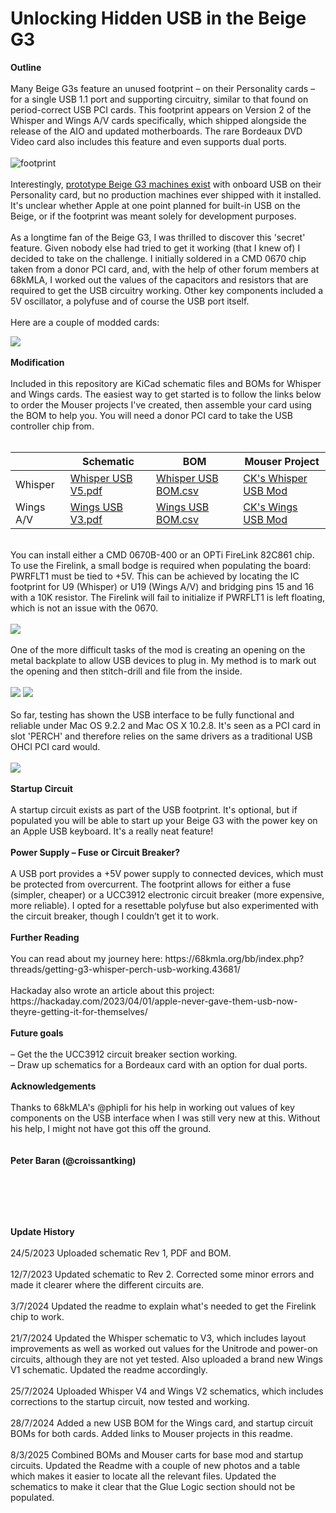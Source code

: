 # Unlocking Hidden USB in the Beige G3

<b>Outline</b>
<br><br>
Many Beige G3s feature an unused footprint – on their Personality cards – for a single USB 1.1 port and supporting circuitry, similar to that found on period-correct USB PCI cards. This footprint appears on Version 2 of the Whisper and Wings A/V cards specifically, which shipped alongside the release of the AIO and updated motherboards. The rare Bordeaux DVD Video card also includes this feature and even supports dual ports.
<br><br>![footprint](https://github.com/user-attachments/assets/f258d832-1de9-4548-b92e-8b8a5afc5320)
<br><br>
Interestingly, <a href="https://www.journaldulapin.com/2015/01/12/a-prototype-of-power-macintosh-g3-with-usb/">prototype Beige G3 machines exist</a> with onboard USB on their Personality card, but no production machines ever shipped with it installed. It's unclear whether Apple at one point planned for built-in USB on the Beige, or if the footprint was meant solely for development purposes.
<br><br>
As a longtime fan of the Beige G3, I was thrilled to discover this 'secret' feature. Given nobody else had tried to get it working (that I knew of) I decided to take on the challenge. I initially soldered in a CMD 0670 chip taken from a donor PCI card, and, with the help of other forum members at 68kMLA, I worked out the values of the capacitors and resistors that are required to get the USB circuitry working. Other key components included a 5V oscillator, a polyfuse and of course the USB port itself.
<br><br>
Here are a couple of modded cards:

<img src="https://github.com/user-attachments/assets/53ae1407-8808-47af-b2a3-14ff611aa877">
<br><br>
<b>Modification</b>
<br><br>
Included in this repository are KiCad schematic files and BOMs for Whisper and Wings cards. The easiest way to get started is to follow the links below to order the Mouser projects I've created, then assemble your card using the BOM to help you. You will need a donor PCI card to take the USB controller chip from.
<br><br>
<table><thead>
  <tr>
    <th></th>
    <th>Schematic</th>
    <th>BOM</th>
    <th>Mouser Project</th>
  </tr></thead>
<tbody>
  <tr>
    <td>Whisper</td>
    <td><a href="https://github.com/croissantking/G3-Personality-Card-USB/blob/main/Whisper/Whisper%20USB%20V5.pdf" target="_blank" rel="noopener noreferrer">Whisper USB V5.pdf</a></td>
    <td><a href="https://github.com/croissantking/G3-Personality-Card-USB/blob/main/Whisper/Whisper%20USB%20BOM.csv" target="_blank" rel="noopener noreferrer">Whisper USB BOM.csv</a></td>
    <td><a href="https://www.mouser.co.uk/api/CrossDomain/GetContext?syncDomains=www&returnUrl=https%3a%2f%2fwww.mouser.com%2fProjectManager%2fProjectDetail.aspx%3fAccessID%3ded20c4f711&async=False&setPrefSub=False&clearPrefSub=False" target="_blank" rel="noopener noreferrer">CK's Whisper USB Mod</a></td>
  </tr>
  <tr>
    <td>Wings A/V</td>
    <td><a href="https://github.com/croissantking/G3-Personality-Card-USB/blob/main/Wings/Wings%20USB%20V3.pdf" target="_blank" rel="noopener noreferrer">Wings USB V3.pdf</a></td>
    <td><a href="https://github.com/croissantking/G3-Personality-Card-USB/blob/main/Wings/Wings%20USB%20BOM.csv" target="_blank" rel="noopener noreferrer">Wings USB BOM.csv</a></td>
    <td><a href="https://www.mouser.co.uk/api/CrossDomain/GetContext?syncDomains=www&returnUrl=https%3a%2f%2fwww.mouser.com%2fProjectManager%2fProjectDetail.aspx%3fAccessID%3d3c8a106edf&async=False&setPrefSub=False&clearPrefSub=False" target="_blank" rel="noopener noreferrer">CK's Wings USB Mod</a></td>
  </tr>
</tbody></table>
<br>
You can install either a CMD 0670B-400 or an OPTi FireLink 82C861 chip. To use the Firelink, a small bodge is required when populating the board: PWRFLT1 must be tied to +5V. This can be achieved by locating the IC footprint for U9 (Whisper) or U19 (Wings A/V) and bridging pins 15 and 16 with a 10K resistor. The Firelink will fail to initialize if PWRFLT1 is left floating, which is not an issue with the 0670.
<br><br>
<img src="https://github.com/user-attachments/assets/67582955-f98a-45d6-b35d-814bbac82cdf">
<br><br>
One of the more difficult tasks of the mod is creating an opening on the metal backplate to allow USB devices to plug in. My method is to mark out the opening and then stitch-drill and file from the inside.
<br><br>
<img src="https://github.com/user-attachments/assets/5f7984d2-c3b9-444d-9f46-8d9881c3f743">
<img src="https://github.com/user-attachments/assets/34577bb2-c02f-48b2-8956-6d64bfce31a1"><br><br>
So far, testing has shown the USB interface to be fully functional and reliable under Mac OS 9.2.2 and Mac OS X 10.2.8. It's seen as a PCI card in slot 'PERCH' and therefore relies on the same drivers as a traditional USB OHCI PCI card would.
<br><br>
<img src="https://github.com/user-attachments/assets/df3014ed-af30-4027-9707-704015e1fdd0">
<br><br>
<b>Startup Circuit</b>
<br><br>
A startup circuit exists as part of the USB footprint. It's optional, but if populated you will be able to start up your Beige G3 with the power key on an Apple USB keyboard. It's a really neat feature!<br><br>
<b>Power Supply – Fuse or Circuit Breaker?</b>
<br><br>
A USB port provides a +5V power supply to connected devices, which must be protected from overcurrent. The footprint allows for either a fuse (simpler, cheaper) or a UCC3912 electronic circuit breaker (more expensive, more reliable).  I opted for a resettable polyfuse but also experimented with the circuit breaker, though I couldn’t get it to work.
<br><br>
<b>Further Reading</b>
<br><br>
You can read about my journey here: https://68kmla.org/bb/index.php?threads/getting-g3-whisper-perch-usb-working.43681/
<br><br>
Hackaday also wrote an article about this project: https://hackaday.com/2023/04/01/apple-never-gave-them-usb-now-theyre-getting-it-for-themselves/
<br><br>
<b>Future goals</b>
<br><br>
– Get the the UCC3912 circuit breaker section working.<br>
– Draw up schematics for a Bordeaux card with an option for dual ports.
<br><br>
<b>Acknowledgements</b>
<br><br>
Thanks to 68kMLA's @phipli for his help in working out values of key components on the USB interface when I was still very new at this. Without his help, I might not have got this off the ground.
<br><br><br>
<b>Peter Baran (@croissantking)</b>

<br><br>
--
<b>Update History</b>
<br><br>
24/5/2023 Uploaded schematic Rev 1, PDF and BOM.
<br><br>
12/7/2023 Updated schematic to Rev 2. Corrected some minor errors and made it clearer where the different circuits are.
<br><br>
3/7/2024 Updated the readme to explain what's needed to get the Firelink chip to work.
<br><br>
21/7/2024 Updated the Whisper schematic to V3, which includes layout improvements as well as worked out values for the Unitrode and power-on circuits, although they are not yet tested. Also uploaded a brand new Wings V1 schematic. Updated the readme accordingly.
<br><br>
25/7/2024 Uploaded Whisper V4 and Wings V2 schematics, which includes corrections to the startup circuit, now tested and working. 
<br><br>
28/7/2024 Added a new USB BOM for the Wings card, and startup circuit BOMs for both cards. Added links to Mouser projects in this readme.
<br><br>
8/3/2025 Combined BOMs and Mouser carts for base mod and startup circuits. Updated the Readme with a couple of new photos and a table which makes it easier to locate all the relevant files. Updated the schematics to make it clear that the Glue Logic section should not be populated.
